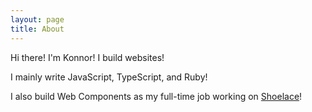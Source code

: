 ```yaml
---
layout: page
title: About
---
```


Hi there! I'm Konnor! I build websites!

I mainly write JavaScript, TypeScript, and Ruby!

I also build Web Components as my full-time job working on [Shoelace](https://shoelace.style/)!
